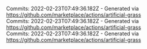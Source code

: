 Commits: 2022-02-23T07:49:36.182Z - Generated via https://github.com/marketplace/actions/artificial-grass
<br>
Commits: 2022-02-23T07:49:36.182Z - Generated via https://github.com/marketplace/actions/artificial-grass
<br>
Commits: 2022-02-23T07:49:36.182Z - Generated via https://github.com/marketplace/actions/artificial-grass
<br>
